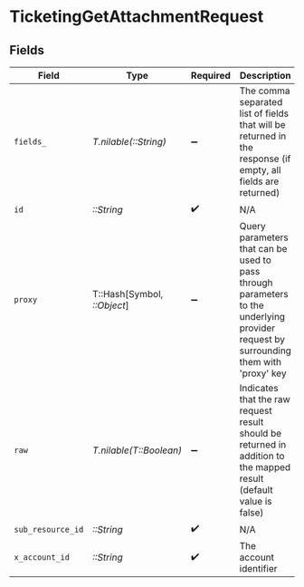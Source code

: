 # TicketingGetAttachmentRequest


## Fields

| Field                                                                                                                                          | Type                                                                                                                                           | Required                                                                                                                                       | Description                                                                                                                                    | Example                                                                                                                                        |
| ---------------------------------------------------------------------------------------------------------------------------------------------- | ---------------------------------------------------------------------------------------------------------------------------------------------- | ---------------------------------------------------------------------------------------------------------------------------------------------- | ---------------------------------------------------------------------------------------------------------------------------------------------- | ---------------------------------------------------------------------------------------------------------------------------------------------- |
| `fields_`                                                                                                                                      | *T.nilable(::String)*                                                                                                                          | :heavy_minus_sign:                                                                                                                             | The comma separated list of fields that will be returned in the response (if empty, all fields are returned)                                   | id,remote_id,ticket_id,remote_ticket_id,user_id,remote_user_id,file_name,file_format,file_url,size,created_at,updated_at,unified_custom_fields |
| `id`                                                                                                                                           | *::String*                                                                                                                                     | :heavy_check_mark:                                                                                                                             | N/A                                                                                                                                            |                                                                                                                                                |
| `proxy`                                                                                                                                        | T::Hash[Symbol, *::Object*]                                                                                                                    | :heavy_minus_sign:                                                                                                                             | Query parameters that can be used to pass through parameters to the underlying provider request by surrounding them with 'proxy' key           |                                                                                                                                                |
| `raw`                                                                                                                                          | *T.nilable(T::Boolean)*                                                                                                                        | :heavy_minus_sign:                                                                                                                             | Indicates that the raw request result should be returned in addition to the mapped result (default value is false)                             |                                                                                                                                                |
| `sub_resource_id`                                                                                                                              | *::String*                                                                                                                                     | :heavy_check_mark:                                                                                                                             | N/A                                                                                                                                            |                                                                                                                                                |
| `x_account_id`                                                                                                                                 | *::String*                                                                                                                                     | :heavy_check_mark:                                                                                                                             | The account identifier                                                                                                                         |                                                                                                                                                |